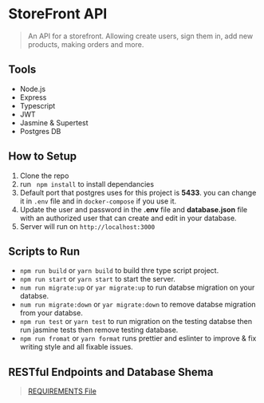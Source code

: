 # StoreFront API
> An API for a storefront. Allowing create users, sign them in, add new products, making orders and more.

## Tools
- Node.js
- Express
- Typescript
- JWT
- Jasmine & Supertest
- Postgres DB

## How to Setup
1) Clone the repo
2) run  ` npm install` to install dependancies
3) Default port that postgres uses for this project is **5433**. you can change it in `.env` file and in `docker-compose` if you use it.
4) Update the user and password in the **.env** file and **database.json** file with an authorized user that can create and edit in your database.
5) Server will run on `http://localhost:3000`

## Scripts to Run
- `npm run build` or `yarn build` to build thre type script project.
- `npm run start` or `yarn start` to start the server.
- `num run migrate:up` or `yar migrate:up` to run databse migration on your databse.
- `num run migrate:down` or `yar migrate:down` to remove databse migration from your databse.
- `npm run test` or `yarn test` to run migration on the testing databse then run jasmine tests then remove testing database.
- `npm run fromat` or `yarn format` runs prettier and eslinter to improve & fix writing style and all fixable issues.

## RESTful Endpoints and Database Shema
> [REQUIREMENTS File](md/REQUIREMENTS.md)